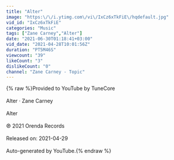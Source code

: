 ```yaml
---
title: "Alter"
image: "https:\/\/i.ytimg.com\/vi\/IxCz6xTkFiE\/hqdefault.jpg"
vid_id: "IxCz6xTkFiE"
categories: "Music"
tags: ["Zane Carney","Alter"]
date: "2021-06-30T01:18:41+03:00"
vid_date: "2021-04-28T10:01:56Z"
duration: "PT5M46S"
viewcount: "39"
likeCount: "3"
dislikeCount: "0"
channel: "Zane Carney - Topic"
---
```

{% raw %}Provided to YouTube by TuneCore<br /><br />Alter · Zane Carney<br /><br />Alter<br /><br />℗ 2021 Orenda Records<br /><br />Released on: 2021-04-29<br /><br />Auto-generated by YouTube.{% endraw %}
